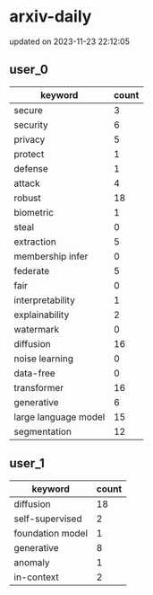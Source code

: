# arxiv-daily
updated on 2023-11-23 22:12:05
## user_0
| keyword | count |
| - | - |
| secure | 3 |
| security | 6 |
| privacy | 5 |
| protect | 1 |
| defense | 1 |
| attack | 4 |
| robust | 18 |
| biometric | 1 |
| steal | 0 |
| extraction | 5 |
| membership infer | 0 |
| federate | 5 |
| fair | 0 |
| interpretability | 1 |
| explainability | 2 |
| watermark | 0 |
| diffusion | 16 |
| noise learning | 0 |
| data-free | 0 |
| transformer | 16 |
| generative | 6 |
| large language model | 15 |
| segmentation | 12 |
## user_1
| keyword | count |
| - | - |
| diffusion | 18 |
| self-supervised | 2 |
| foundation model | 1 |
| generative | 8 |
| anomaly | 1 |
| in-context | 2 |
